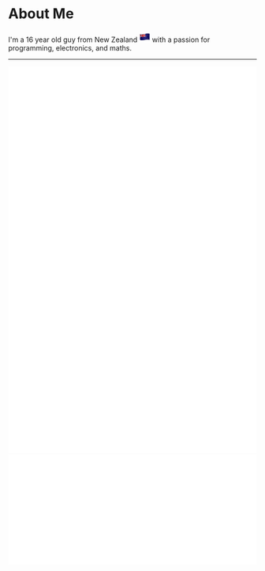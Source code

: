 # About Me

I'm a 16 year old guy from New Zealand <img src="/nz-flag.png" alt="NZ Flag" height="22"> with a passion for programming, electronics, and maths.

------

<img src="/interests.svg" align="left">
<img src="/future-projects.svg" align="right">


<div align="center">
  <img src="/spacer.svg">
  <img src="/tools.svg">
</div>
